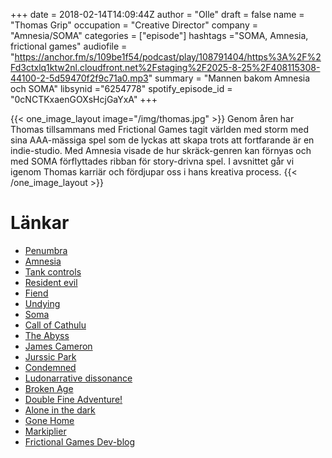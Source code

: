 +++
date = 2018-02-14T14:09:44Z
author = "Olle"
draft = false
name = "Thomas Grip"
occupation = "Creative Director"
company = "Amnesia/SOMA"
categories = ["episode"]
hashtags ="SOMA, Amnesia, frictional games"
audiofile = "https://anchor.fm/s/109be1f54/podcast/play/108791404/https%3A%2F%2Fd3ctxlq1ktw2nl.cloudfront.net%2Fstaging%2F2025-8-25%2F408115308-44100-2-5d59470f2f9c71a0.mp3"
summary = "Mannen bakom Amnesia och SOMA"
libsynid ="6254778"
spotify_episode_id = "0cNCTKxaenGOXsHcjGaYxA"
+++

{{< one_image_layout image="/img/thomas.jpg" >}}
Genom åren har Thomas tillsammans med Frictional Games tagit världen med
storm med sina AAA-mässiga spel som de lyckas att skapa trots att
fortfarande är en indie-studio. Med Amnesia visade de hur skräck-genren kan förnyas och med SOMA förflyttades ribban för story-drivna spel. I avsnittet går vi
igenom Thomas karriär och fördjupar oss i hans kreativa process.
{{< /one_image_layout >}}

# Länkar
* [Penumbra](https://www.youtube.com/watch?v=5X52P01_Eqk)
* [Amnesia](https://www.youtube.com/watch?v=M627-obxNzg)
* [Tank controls](https://www.giantbomb.com/tank-controls/3015-4647/)
* [Resident evil](https://www.youtube.com/watch?v=IjxFtFwY6jk)
* [Fiend](https://www.youtube.com/watch?v=KRRZBTtz69k)
* [Undying](https://www.youtube.com/watch?v=emJ1nweouss)
* [Soma](https://www.youtube.com/watch?v=Rf4pAsNy_vA)
* [Call of Cathulu](https://www.youtube.com/watch?v=AfQ-Xqt-d0A)
* [ The Abyss](https://www.youtube.com/watch?v=WYPcLYPoaxo)
* [James Cameron](http://www.imdb.com/name/nm0000116/?ref_=fn_al_nm_1)
* [Jurssic Park](https://www.youtube.com/watch?v=lc0UehYemQA)
* [Condemned](https://www.youtube.com/watch?v=0GEKywQIm9g)
* [Ludonarrative dissonance](https://en.wikipedia.org/wiki/Ludonarrative)
* [Broken Age](https://www.youtube.com/watch?v=CPC74oee4TI)
* [Double Fine Adventure!](https://www.youtube.com/watch?v=zVwg-9WL3dE)
* [Alone in the dark](https://www.youtube.com/watch?v=iSwYY2eoKhQ)
* [Gone Home](https://www.youtube.com/watch?v=DMDaMK-9Tzc)
* [Markiplier](https://www.youtube.com/watch?v=fngFfn_MXMo)
* [Frictional Games Dev-blog](http://frictionalgames.blogspot.se/)

